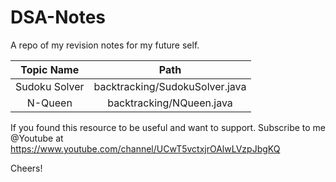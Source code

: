 # DSA-Notes

A repo of my revision notes for my future self.


Topic Name            |  Path          |  
:-------------------------:|:-------------------------:|
Sudoku Solver  |  backtracking/SudokuSolver.java  |  
N-Queen  |  backtracking/NQueen.java  |  



If you found this resource to be useful and want to support. 
Subscribe to me @Youtube at https://www.youtube.com/channel/UCwT5vctxjrOAlwLVzpJbgKQ

Cheers!